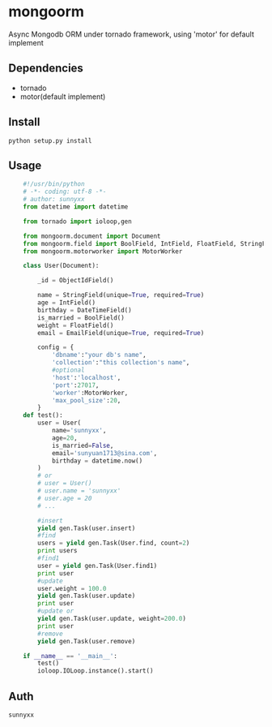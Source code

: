mongoorm
================
Async Mongodb ORM under tornado framework, using 'motor' for default implement


Dependencies
-----------
* tornado
* motor(default implement)

Install
-----------
    python setup.py install 

Usage
-----------
```python
	#!/usr/bin/python
	# -*- coding: utf-8 -*-
	# author: sunnyxx
	from datetime import datetime

	from tornado import ioloop,gen

	from mongoorm.document import Document
	from mongoorm.field import BoolField, IntField, FloatField, StringField, EmailField, DateTimeField, ObjectIdField
	from mongoorm.motorworker import MotorWorker

	class User(Document):

		_id = ObjectIdField()

		name = StringField(unique=True, required=True)
		age = IntField()
		birthday = DateTimeField()
		is_married = BoolField()
		weight = FloatField()
		email = EmailField(unique=True, required=True)

		config = {
			'dbname':"your db's name",
			'collection':"this collection's name",
			#optional
			'host':'localhost',
			'port':27017,
			'worker':MotorWorker,
			'max_pool_size':20,
		}
	def test():
		user = User(
			name='sunnyxx',
			age=20,
			is_married=False,
			email='sunyuan1713@sina.com',
			birthday = datetime.now()
		)
		# or
		# user = User()
		# user.name = 'sunnyxx'
		# user.age = 20
		# ...

		#insert
		yield gen.Task(user.insert)
		#find
		users = yield gen.Task(User.find, count=2)
		print users
		#find1
		user = yield gen.Task(User.find1)
		print user
		#update
		user.weight = 100.0
		yield gen.Task(user.update)
		print user
		#update or
		yield gen.Task(user.update, weight=200.0)
		print user
		#remove
		yield gen.Task(user.remove)	

	if __name__ == '__main__':
		test()
		ioloop.IOLoop.instance().start()

```
Auth
------------
	sunnyxx
